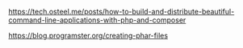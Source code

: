 https://tech.osteel.me/posts/how-to-build-and-distribute-beautiful-command-line-applications-with-php-and-composer

https://blog.programster.org/creating-phar-files
